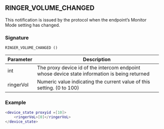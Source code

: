 ## RINGER\_VOLUME\_CHANGED

This notification is issued by the protocol  when the endpoint’s Monitor Mode setting has changed. 


### Signature

`RINGER_VOLUME_CHANGED ()`


| Parameter | Description                                                                                   |
| --------- | --------------------------------------------------------------------------------------------- |
| int       | The proxy device id of the intercom endpoint whose device state information is being returned |
| ringerVol | Numeric value indicating the current value of this setting. (0 to 100)                        |


### Example

```lua
<device_state proxyid =[10]>
    <ringerVoL>[0]</ringerVoL>
</device_state>
```

